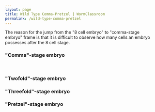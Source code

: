 ```yaml
---
layout: page
title: Wild Type Comma-Pretzel | WormClassroom
permalink: /wild-type-comma-pretzel
---
```

The reason for the jump from the \"8 cell embryo\" to \"comma-stage
embryo\" frame is that it is difficult to observe how many cells an
embryo possesses after the 8 cell stage.

### \"Comma\"-stage embryo

 

### \"Twofold\"-stage embryo

### \"Threefold\"-stage embryo

### \"Pretzel\"-stage embryo
